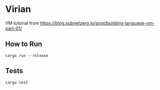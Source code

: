 # Virian
VM tutorial from https://blog.subnetzero.io/post/building-language-vm-part-01/

## How to Run
`cargo run --release`

## Tests
`cargo test`